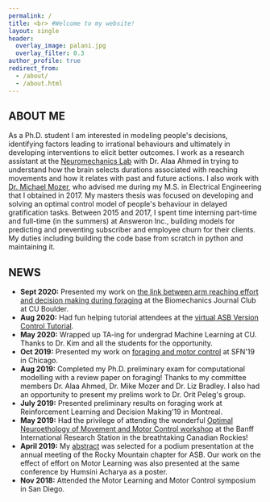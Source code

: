 ```yaml
---
permalink: /
title: <br> #Welcome to my website!
layout: single
header:
  overlay_image: palani.jpg
  overlay_filter: 0.3
author_profile: true
redirect_from:
  - /about/
  - /about.html
---
```


## ABOUT ME

As a Ph.D. student I am interested in modeling people's decisions, identifying factors leading to irrational behaviours and ultimately in developing interventions to elicit better outcomes. I work as a research assistant at the [Neuromechanics Lab](https://www.colorado.edu/neuromechanics/) with Dr. Alaa Ahmed in trying to understand how the brain selects durations associated with reaching movements and how it relates with past and future actions. I also work with [Dr. Michael Mozer](https://www.cs.colorado.edu/~mozer/), who advised me during my M.S. in Electrical Engineering that I obtained in 2017. My masters thesis was focused on developing and solving an optimal control model of people's behaviour in delayed gratification tasks. Between 2015 and 2017, I spent time interning part-time and full-time (in the summers) at Answeron Inc., building models for predicting and preventing subscriber and employee churn for their clients. My duties including building the code base from scratch in python and maintaining it.

<!-- Before coming to Boulder for graduate school, I spent eight years in Chennai, India for high school and my undergraduate degree. My bachelors was in Electronics and Communication Engineering at the College of Engineering Guindy, Anna University. While at CEG, I volunteered at the Integrated Systems Laboratory with Dr. P.V. Ramakrishna learning the basics of CMOS analog design. During my time there, I was able to help out on a variety of projects including building a GNSS transceiver system. My senior year project involved building a speech recognition systems using basic concepts from unsupervised machine learning like clustering and expectation-maximization. This was my first introduction to modeling and studying human behvaiour that ultimately led me to switch fields. -->

## NEWS

* **Sept 2020:** Presented my work on [the link between arm reaching effort and decision making during foraging](http://ssukumar.github.io/files/jc_presentation_biomech.pptx) at the Biomechanics Journal Club at CU Boulder.
* **Aug 2020:** Had fun helping tutorial attendees at the [virtual ASB Version Control Tutorial](https://www.ryan-alcantara.com/projects/p90_Github_Tutorial_for_researchers/).
* **May 2020:** Wrapped up TA-ing for undergrad Machine Learning at CU. Thanks to Dr. Kim and all the students for the opportunity.
* **Oct 2019:** Presented my work on [foraging and motor control](http://ssukumar.github.io/files/SFN_foraging_posterv3.pdf) at SFN'19 in Chicago.
* **Aug 2019:** Completed my Ph.D. preliminary exam for computational modelling with a review paper on foraging! Thanks to my committee members Dr. Alaa Ahmed, Dr. Mike Mozer and Dr. Liz Bradley. I also had an opportunity to present my prelims work to Dr. Orit Peleg's group.  
* **July 2019:** Presented preliminary results on foraging work at Reinforcement Learning and Decision Making'19 in Montreal.
* **May 2019:** Had the privilege of attending the wonderful [Optimal Neuroethology of Movement and Motor Control workshop](http://www.birs.ca/events/2019/5-day-workshops/19w5235) at the Banff International Research Station in the breathtaking Canadian Rockies!
* **April 2019:** My [abstract](http://ssukumar.github.io/files/RMASB_final_Shruthi.pdf) was selected for a podium presentation at the annual meeting of the Rocky Mountain chapter for ASB. Our work on the effect of effort on Motor Learning was also presented at the same conference by Humsini Acharya as a poster.
* **Nov 2018:** Attended the Motor Learning and Motor Control symposium in San Diego.

